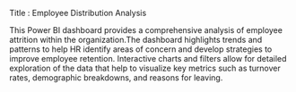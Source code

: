 Title : Employee Distribution Analysis

This Power BI dashboard provides a comprehensive analysis of employee attrition within the organization.The dashboard highlights trends and patterns to help HR identify areas of concern and develop strategies to improve employee retention. 
Interactive charts and filters allow for detailed exploration of the data that help to visualize key metrics such as turnover rates, demographic breakdowns, and reasons for leaving. 
